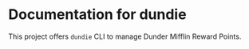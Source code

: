 # Documentation for dundie

This project offers `dundie` CLI to manage Dunder Mifflin Reward Points.

